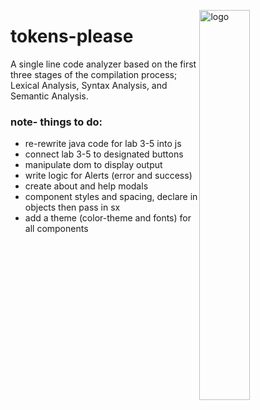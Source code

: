 <a href="#" ><img src="https://fontmeme.com/permalink/221111/e4659e7b309b4fbddd0a895b6fa913fd.png" width=40% align= "right" alt="logo" border="0"> <a/>
  
# tokens-please
A single line code analyzer based on the first three stages of the compilation process; Lexical Analysis, Syntax Analysis, and Semantic Analysis.

### note- things to do:
* re-rewrite java code for lab 3-5 into js
* connect lab 3-5 to designated buttons
* manipulate dom to display output
* write logic for Alerts (error and success)
* create about and help modals
* component styles and spacing, declare in objects then pass in sx
* add a theme (color-theme and fonts) for all components
